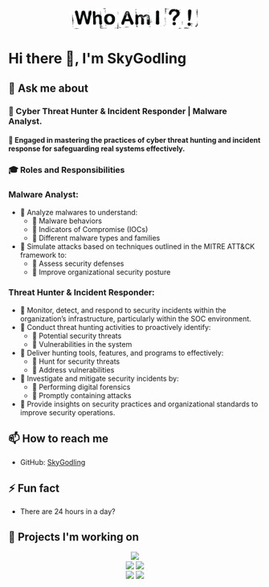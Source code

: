 <div align="center">
  <img src="https://github.com/SkyGodling/SkyGodling/blob/main/who_am_I__!_Black.png" width="250">
</div>

# Hi there 👋, I'm SkyGodling

## 💬 Ask me about

 <div align="left"> 
<h3>💬 Cyber Threat Hunter & Incident Responder | Malware Analyst.</h3>

<h4>🚧 Engaged in mastering the practices of cyber threat hunting and incident response for safeguarding real systems effectively.</h4>

<h3>🎓 Roles and Responsibilities</h3>

<h3>Malware Analyst:</h3>
<ul>
  <li>🌱 Analyze malwares to understand:
    <ul>
      <li>🔸 Malware behaviors</li>
      <li>🔸 Indicators of Compromise (IOCs)</li>
      <li>🔸 Different malware types and families</li>
    </ul>
  </li>
  <li>🌱 Simulate attacks based on techniques outlined in the MITRE ATT&CK framework to:
    <ul>
      <li>🔸 Assess security defenses</li>
      <li>🔸 Improve organizational security posture</li>
    </ul>
  </li>
</ul>

<h3>Threat Hunter & Incident Responder:</h3>
<ul>
  <li>🌱 Monitor, detect, and respond to security incidents within the organization’s infrastructure, particularly within the SOC environment.</li>
  <li>🌱 Conduct threat hunting activities to proactively identify:
    <ul>
      <li>🔸 Potential security threats</li>
      <li>🔸 Vulnerabilities in the system</li>
    </ul>
  </li>
  <li>🌱 Deliver hunting tools, features, and programs to effectively:
    <ul>
      <li>🔸 Hunt for security threats</li>
      <li>🔸 Address vulnerabilities</li>
    </ul>
  </li>
  <li>🌱 Investigate and mitigate security incidents by:
    <ul>
      <li>🔸 Performing digital forensics</li>
      <li>🔸 Promptly containing attacks</li>
    </ul>
  </li>
  <li>🌱 Provide insights on security practices and organizational standards to improve security operations.</li>
</ul>
</div>

## 📫 How to reach me
- GitHub: [SkyGodling](https://github.com/SkyGodling)
## ⚡ Fun fact
- There are 24 hours in a day?
## 🔭 Projects I'm working on

<div align="center">
  <img src="http://github-profile-summary-cards.vercel.app/api/cards/profile-details?username=SkyGodling&theme=dark">
</div>

<div align="center">
  <img src="http://github-profile-summary-cards.vercel.app/api/cards/repos-per-language?username=SkyGodling&theme=dark">
  <img src="http://github-profile-summary-cards.vercel.app/api/cards/most-commit-language?username=SkyGodling&theme=dark">
</div>

<div align="center">
  <img src="http://github-profile-summary-cards.vercel.app/api/cards/stats?username=SkyGodling&theme=dark">
  <img src="http://github-profile-summary-cards.vercel.app/api/cards/productive-time?username=SkyGodling&theme=dark&utcOffset=8">
</div>
